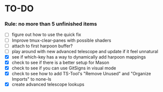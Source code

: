 # TO-DO

### Rule: no more than 5 unfinished items

- [ ] figure out how to use the quick fix
- [ ] Improve tmux-clear-panes with possible shaders
- [ ] attach to first harpoon buffer?
- [ ] play around with new advanced telescope and update if it feel unnatural
- [x] see if which-key has a way to dynamically add harpoon mappings
- [x] check to see if there is a better setup for Mason
- [x] check to see if you can use GitSigns in visual mode
- [x] check to see how to add TS-Tool's "Remove Unused" and "Organize Imports" to none-ls
- [x] create advanced telescope lookups
